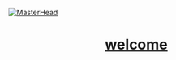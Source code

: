 [![MasterHead](https://i.ibb.co/6nJ38ry/banner-1.png)](https://beacons.ai/gigend)

<h1 align="center" ><a href="https://beacons.ai/gigend" target="_blank">welcome</a></h1>
